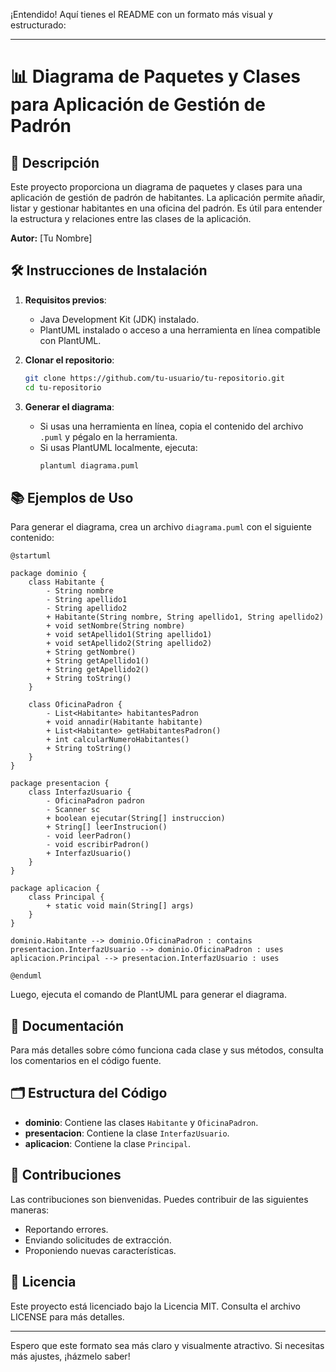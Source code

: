 ¡Entendido! Aquí tienes el README con un formato más visual y estructurado:

---

# 📊 Diagrama de Paquetes y Clases para Aplicación de Gestión de Padrón

## 📝 Descripción

Este proyecto proporciona un diagrama de paquetes y clases para una aplicación de gestión de padrón de habitantes. La aplicación permite añadir, listar y gestionar habitantes en una oficina del padrón. Es útil para entender la estructura y relaciones entre las clases de la aplicación.

**Autor:** [Tu Nombre]

## 🛠️ Instrucciones de Instalación

1. **Requisitos previos**:
   - Java Development Kit (JDK) instalado.
   - PlantUML instalado o acceso a una herramienta en línea compatible con PlantUML.

2. **Clonar el repositorio**:
   ```bash
   git clone https://github.com/tu-usuario/tu-repositorio.git
   cd tu-repositorio
   ```

3. **Generar el diagrama**:
   - Si usas una herramienta en línea, copia el contenido del archivo `.puml` y pégalo en la herramienta.
   - Si usas PlantUML localmente, ejecuta:
     ```bash
     plantuml diagrama.puml
     ```

## 📚 Ejemplos de Uso

Para generar el diagrama, crea un archivo `diagrama.puml` con el siguiente contenido:

```plantuml
@startuml

package dominio {
    class Habitante {
        - String nombre
        - String apellido1
        - String apellido2
        + Habitante(String nombre, String apellido1, String apellido2)
        + void setNombre(String nombre)
        + void setApellido1(String apellido1)
        + void setApellido2(String apellido2)
        + String getNombre()
        + String getApellido1()
        + String getApellido2()
        + String toString()
    }

    class OficinaPadron {
        - List<Habitante> habitantesPadron
        + void annadir(Habitante habitante)
        + List<Habitante> getHabitantesPadron()
        + int calcularNumeroHabitantes()
        + String toString()
    }
}

package presentacion {
    class InterfazUsuario {
        - OficinaPadron padron
        - Scanner sc
        + boolean ejecutar(String[] instruccion)
        + String[] leerInstrucion()
        - void leerPadron()
        - void escribirPadron()
        + InterfazUsuario()
    }
}

package aplicacion {
    class Principal {
        + static void main(String[] args)
    }
}

dominio.Habitante --> dominio.OficinaPadron : contains
presentacion.InterfazUsuario --> dominio.OficinaPadron : uses
aplicacion.Principal --> presentacion.InterfazUsuario : uses

@enduml
```

Luego, ejecuta el comando de PlantUML para generar el diagrama.

## 📖 Documentación

Para más detalles sobre cómo funciona cada clase y sus métodos, consulta los comentarios en el código fuente.

## 🗂️ Estructura del Código

- **dominio**: Contiene las clases `Habitante` y `OficinaPadron`.
- **presentacion**: Contiene la clase `InterfazUsuario`.
- **aplicacion**: Contiene la clase `Principal`.

## 🤝 Contribuciones

Las contribuciones son bienvenidas. Puedes contribuir de las siguientes maneras:
- Reportando errores.
- Enviando solicitudes de extracción.
- Proponiendo nuevas características.

## 📜 Licencia

Este proyecto está licenciado bajo la Licencia MIT. Consulta el archivo LICENSE para más detalles.

---

Espero que este formato sea más claro y visualmente atractivo. Si necesitas más ajustes, ¡házmelo saber!
